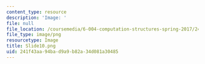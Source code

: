 ```yaml
---
content_type: resource
description: 'Image: '
file: null
file_location: /coursemedia/6-004-computation-structures-spring-2017/241f43aa94bad9a9b82a34d081a30485_Slide10.png
file_type: image/png
resourcetype: Image
title: Slide10.png
uid: 241f43aa-94ba-d9a9-b82a-34d081a30485
---
```

